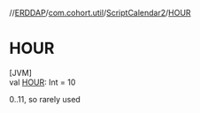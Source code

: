 //[ERDDAP](../../../index.md)/[com.cohort.util](../index.md)/[ScriptCalendar2](index.md)/[HOUR](-h-o-u-r.md)

# HOUR

[JVM]\
val [HOUR](-h-o-u-r.md): Int = 10

0..11, so rarely used